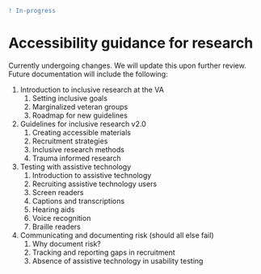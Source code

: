 ```diff
! In-progress
```

# Accessibility guidance for research

Currently undergoing changes. We will update this upon further review. Future documentation will include the following:

1. Introduction to inclusive research at the VA
    1. Setting inclusive goals
    2. Marginalized veteran groups
    3. Roadmap for new guidelines
1. Guidelines for inclusive research v2.0
    1. Creating accessible materials
    1. Recruitment strategies
    1. Inclusive research methods
    1. Trauma informed research
1. Testing with assistive technology
    1. Introduction to assistive technology
    1. Recruiting assistive technology users
    1. Screen readers
    1. Captions and transcriptions
    1. Hearing aids
    1. Voice recognition
    1. Braille readers
1. Communicating and documenting risk (should all else fail)
    1. Why document risk?
    1. Tracking and reporting gaps in recruitment
    1. Absence of assistive technology in usability testing
